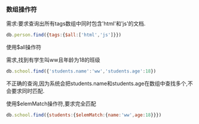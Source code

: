 ### 数组操作符

需求:要求查询出所有tags数组中同时包含'html'和'js'的文档.

```javascript
db.person.find({tags:{$all:['html','js']}})
```

使用$all操作符

需求,找到有学生叫ww且年龄为18的班级

```javascript
db.school.find({'students.name':'ww','students.age':18})
```

不正确的查询,因为系统会把students.name和students.age在数组中查找多个,不会要求同时匹配.

使用$elemMatch操作符,要求完全匹配

```javascript
db.school.find({students:{$elemMatch:{name:'ww',age:18}}})
```

